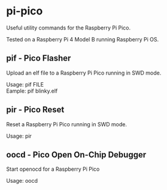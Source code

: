 # pi-pico

Useful utility commands for the Raspberry Pi Pico.

Tested on a Raspberry Pi 4 Model B running Raspberry Pi OS.

## pif - Pico Flasher

Upload an elf file to a Raspberry Pi Pico running in SWD mode.

Usage: pif FILE<br>
Eample: pif blinky.elf

## pir - Pico Reset

Reset a Raspberry Pi Pico running in SWD mode.

Usage: pir

## oocd - Pico Open On-Chip Debugger

Start openocd for a Raspberry Pi Pico

Usage: oocd


